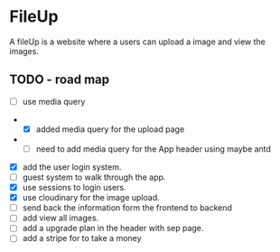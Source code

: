 # FileUp

A fileUp is a website where a users can upload a image and view the images.

## TODO - road map

- [ ] use media query

* - [x] added media query for the upload page
* - [ ] need to add media query for the App header using maybe antd

- [x] add the user login system.
- [ ] guest system to walk through the app.
- [x] use sessions to login users.
- [x] use cloudinary for the image upload.
- [ ] send back the information form the frontend to backend
- [ ] add view all images.
- [ ] add a upgrade plan in the header with sep page.
- [ ] add a stripe for to take a money
